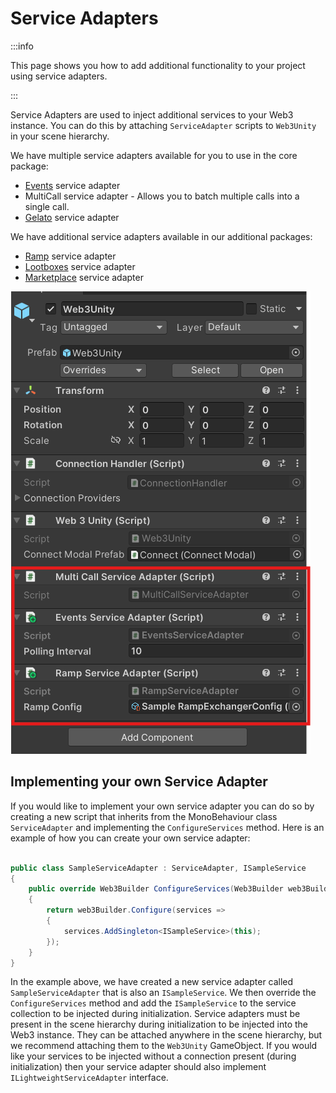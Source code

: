 ﻿---
slug: /current/service-adapters
sidebar_position: 22
sidebar_label: Service Adapters
---

# Service Adapters

:::info

This page shows you how to add additional functionality to your project using service adapters.

:::

Service Adapters are used to inject additional services to your Web3 instance. You can do this by attaching `ServiceAdapter` scripts to `Web3Unity` in your scene hierarchy.

We have multiple service adapters available for you to use in the core package:
- [Events](/current/blockchain-events) service adapter
- MultiCall service adapter - Allows you to batch multiple calls into a single call.
- [Gelato](/current/gasless-transactions-using-Gelato) service adapter

We have additional service adapters available in our additional packages:
- [Ramp](/current/ramp) service adapter
- [Lootboxes](/current/lootboxes) service adapter
- [Marketplace](/marketplace/tutorial#4-use-marketplace-inside-of-your-unity-game) service adapter

![img.png](assets/service-adapters/service-adapters.png)

## Implementing your own Service Adapter

If you would like to implement your own service adapter you can do so by creating a new script that inherits from the MonoBehaviour class `ServiceAdapter` and implementing the `ConfigureServices` method. Here is an example of how you can create your own service adapter:

```csharp

public class SampleServiceAdapter : ServiceAdapter, ISampleService
{
    public override Web3Builder ConfigureServices(Web3Builder web3Builder)
    {
        return web3Builder.Configure(services =>
        {
            services.AddSingleton<ISampleService>(this);
        });
    }
}

```

In the example above, we have created a new service adapter called `SampleServiceAdapter` that is also an `ISampleService`. We then override the `ConfigureServices` method and add the `ISampleService` to the service collection to be injected during initialization. Service adapters must be present in the scene hierarchy during initialization to be injected into the Web3 instance. They can be attached anywhere in the scene hierarchy, but we recommend attaching them to the `Web3Unity` GameObject. If you would like your services to be injected without a connection present (during initialization) then your service adapter should also implement `ILightweightServiceAdapter` interface.
